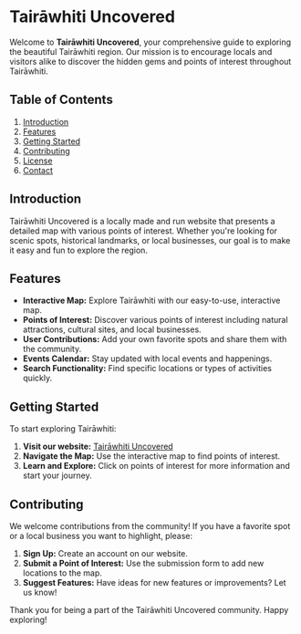 # Tairāwhiti Uncovered

Welcome to **Tairāwhiti Uncovered**, your comprehensive guide to exploring the beautiful Tairāwhiti region. Our mission is to encourage locals and visitors alike to discover the hidden gems and points of interest throughout Tairāwhiti.

## Table of Contents

1. [Introduction](#introduction)
2. [Features](#features)
3. [Getting Started](#getting-started)
4. [Contributing](#contributing)
5. [License](#license)
6. [Contact](#contact)

## Introduction

Tairāwhiti Uncovered is a locally made and run website that presents a detailed map with various points of interest. Whether you're looking for scenic spots, historical landmarks, or local businesses, our goal is to make it easy and fun to explore the region.

## Features

- **Interactive Map:** Explore Tairāwhiti with our easy-to-use, interactive map.
- **Points of Interest:** Discover various points of interest including natural attractions, cultural sites, and local businesses.
- **User Contributions:** Add your own favorite spots and share them with the community.
- **Events Calendar:** Stay updated with local events and happenings.
- **Search Functionality:** Find specific locations or types of activities quickly.

## Getting Started

To start exploring Tairāwhiti:

1. **Visit our website:** [Tairāwhiti Uncovered](https://www.tairawhitiuncovered.com)
2. **Navigate the Map:** Use the interactive map to find points of interest.
3. **Learn and Explore:** Click on points of interest for more information and start your journey.

## Contributing

We welcome contributions from the community! If you have a favorite spot or a local business you want to highlight, please:

1. **Sign Up:** Create an account on our website.
2. **Submit a Point of Interest:** Use the submission form to add new locations to the map.
3. **Suggest Features:** Have ideas for new features or improvements? Let us know!


Thank you for being a part of the Tairāwhiti Uncovered community. Happy exploring!
